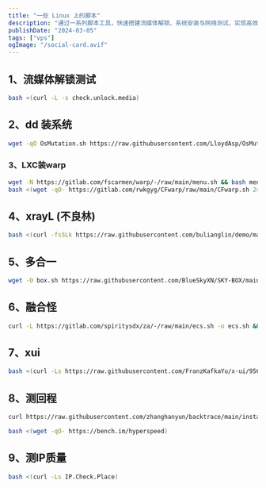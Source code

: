 ```yaml
---
title: "一些 Linux 上的脚本"
description: "通过一系列脚本工具，快速搭建流媒体解锁、系统安装与网络测试，实现高效的网络环境优化和资源管理。"
publishDate: "2024-03-05"
tags: ["vps"]
ogImage: "/social-card.avif"
---
```


<!-- more --> 

## 1、流媒体解锁测试

```sh
bash <(curl -L -s check.unlock.media)
```



## 2、dd 装系统

```sh
wget -qO OsMutation.sh https://raw.githubusercontent.com/LloydAsp/OsMutation/main/OsMutation.sh && chmod u+x OsMutation.sh && ./OsMutation.sh
```



### 3、LXC装warp

```sh
wget -N https://gitlab.com/fscarmen/warp/-/raw/main/menu.sh && bash menu.sh 4
bash <(wget -qO- https://gitlab.com/rwkgyg/CFwarp/raw/main/CFwarp.sh 2> /dev/null)
```



## 4、xrayL (不良林)

```sh
bash <(curl -fsSLk https://raw.githubusercontent.com/bulianglin/demo/main/xrayL.sh) vmess
```

## 5、多合一

```sh
wget -O box.sh https://raw.githubusercontent.com/BlueSkyXN/SKY-BOX/main/box.sh && chmod +x box.sh && clear && ./box.sh
```

## 6、融合怪

```sh
curl -L https://gitlab.com/spiritysdx/za/-/raw/main/ecs.sh -o ecs.sh && chmod +x ecs.sh && bash ecs.sh
```

## 7、xui

```sh
bash <(curl -Ls https://raw.githubusercontent.com/FranzKafkaYu/x-ui/956bf85bbac978d56c0e319c5fac2d6db7df9564/install.sh) 0.3.4.4
```
## 8、测回程

```sh
curl https://raw.githubusercontent.com/zhanghanyun/backtrace/main/install.sh -sSf | sh

bash <(wget -qO- https://bench.im/hyperspeed)
```
 
 ## 9、测IP质量

 ```sh
 bash <(curl -Ls IP.Check.Place)
 ```